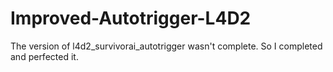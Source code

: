 # Improved-Autotrigger-L4D2
The version of l4d2_survivorai_autotrigger wasn't complete. So I completed and perfected it.
